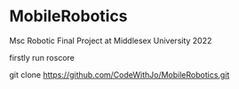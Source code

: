 # MobileRobotics
Msc Robotic Final Project at Middlesex University 2022

firstly run roscore 

git clone https://github.com/CodeWithJo/MobileRobotics.git
